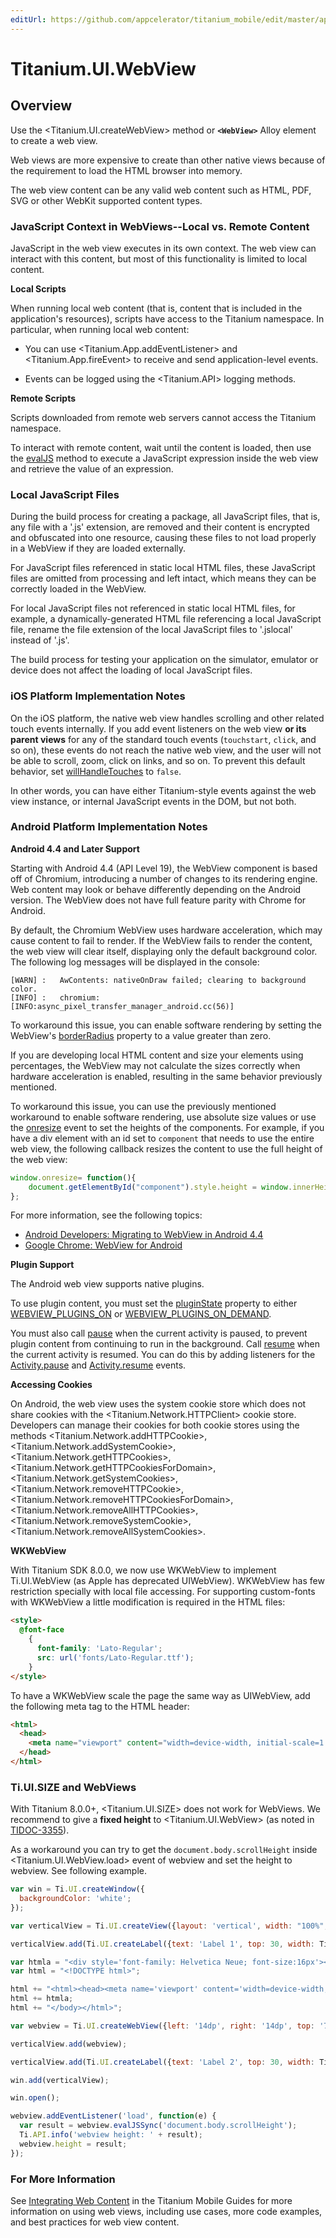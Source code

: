 ```yaml
---
editUrl: https://github.com/appcelerator/titanium_mobile/edit/master/apidoc/Titanium/UI/WebView.yml
---
```

# Titanium.UI.WebView

<TypeHeader/>

## Overview

Use the <Titanium.UI.createWebView> method or **`<WebView>`** Alloy element to create a web view.

Web views are more expensive to create than other native views because of the requirement to
load the HTML browser into memory.

The web view content can be any valid web content such as HTML, PDF, SVG or other WebKit supported
content types.

### JavaScript Context in WebViews--Local vs. Remote Content

JavaScript in the web view executes in its own context.  The web view can interact with this
content, but most of this functionality is limited to local content.

**Local Scripts**

When running local web content
(that is, content that is included in the application's resources), scripts have
access to the Titanium namespace. In particular, when running local web content:

- You can use <Titanium.App.addEventListener> and
  <Titanium.App.fireEvent> to receive and send application-level events.

- Events can be logged using the <Titanium.API> logging methods.

**Remote Scripts**

Scripts downloaded from remote web servers cannot access the Titanium namespace.

To interact with remote content, wait until the content is loaded, then use the
[evalJS](Titanium.UI.WebView.evalJS) method to execute a JavaScript expression
inside the web view and retrieve the value of an expression.

### Local JavaScript Files

During the build process for creating a package, all JavaScript files, that is, any file with a
'.js' extension, are removed and their content is encrypted and obfuscated into one resource,
causing these files to not load properly in a WebView if they are loaded externally.

For JavaScript files referenced in static local HTML files, these JavaScript files are omitted
from processing and left intact, which means they can be correctly loaded in the WebView.

For local JavaScript files not referenced in static local HTML files, for example, a
dynamically-generated HTML file referencing a local JavaScript file,
rename the file extension of the local JavaScript files to '.jslocal' instead of '.js'.

The build process for testing your application on the simulator, emulator or device does not
affect the loading of local JavaScript files.

### iOS Platform Implementation Notes

On the iOS platform, the native web view handles scrolling and other related touch
events internally. If you add event listeners on the web view **or its parent views**
for any of the standard touch events (`touchstart`, `click`, and so on), these events
do not reach the native web view, and the user will not be able to scroll, zoom, click
on links, and so on. To prevent this default behavior, set
[willHandleTouches](Titanium.UI.WebView.willHandleTouches) to `false`.

In other words, you can have either Titanium-style events against the
web view instance, or internal JavaScript events in the DOM, but not both.

### Android Platform Implementation Notes

**Android 4.4 and Later Support**

Starting with Android 4.4 (API Level 19), the WebView component is based off of Chromium,
introducing a number of changes to its rendering engine.  Web content may look or behave
differently depending on the Android version.  The WebView does not
have full feature parity with Chrome for Android.

By default, the Chromium WebView uses hardware acceleration, which may cause content to
fail to render. If the WebView fails to render the content, the web view will clear
itself, displaying only the default background color. The following log messages will be
displayed in the console:

```
[WARN] :   AwContents: nativeOnDraw failed; clearing to background color.
[INFO] :   chromium: [INFO:async_pixel_transfer_manager_android.cc(56)]
```

To workaround this issue, you can enable software rendering by setting the WebView's
[borderRadius](Titanium.UI.WebView.borderRadius) property to a value greater than zero.

If you are developing local HTML content and size your elements using percentages, the WebView may
not calculate the sizes correctly when hardware acceleration is enabled, resulting in the same
behavior previously mentioned.

To workaround this issue, you can use the previously mentioned workaround to enable software
rendering, use absolute size values or use the
[onresize](https://developer.mozilla.org/en-US/docs/Web/API/Window.onresize) event to set the
heights of the components.  For example, if you have a div element with an id set to `component`
that needs to use the entire web view, the following callback resizes the content to use the
full height of the web view:

``` js
window.onresize= function(){
    document.getElementById("component").style.height = window.innerHeight + 'px';
};
```

For more information, see the following topics:

  * [Android Developers: Migrating to WebView in Android 4.4](https://developer.android.com/guide/webapps/migrating.html)
  * [Google Chrome: WebView for Android](https://developer.chrome.com/multidevice/webview/overview)

**Plugin Support**

The Android web view supports native plugins.

To use plugin content, you must set the [pluginState](Titanium.UI.WebView.pluginState) property
to either [WEBVIEW_PLUGINS_ON](Titanium.UI.Android.WEBVIEW_PLUGINS_ON) or
[WEBVIEW_PLUGINS_ON_DEMAND](Titanium.UI.Android.WEBVIEW_PLUGINS_ON_DEMAND).

You must also call [pause](Titanium.UI.WebView.pause) when the current activity is
paused, to prevent plugin content from continuing to run in the background. Call
[resume](Titanium.UI.WebView.resume) when the current activity is resumed. You can
do this by adding listeners for the [Activity.pause](Titanium.Android.Activity.pause)
and [Activity.resume](Titanium.Android.Activity.resume) events.

**Accessing Cookies**

On Android, the web view uses the system cookie store which does not share cookies with the
<Titanium.Network.HTTPClient> cookie store. Developers can manage their cookies for both
cookie stores using the methods <Titanium.Network.addHTTPCookie>, <Titanium.Network.addSystemCookie>,
<Titanium.Network.getHTTPCookies>, <Titanium.Network.getHTTPCookiesForDomain>, <Titanium.Network.getSystemCookies>,
<Titanium.Network.removeHTTPCookie>, <Titanium.Network.removeHTTPCookiesForDomain>, <Titanium.Network.removeAllHTTPCookies>,
<Titanium.Network.removeSystemCookie>, <Titanium.Network.removeAllSystemCookies>.

**WKWebView**

With Titanium SDK 8.0.0, we now use WKWebView to implement Ti.UI.WebView (as Apple has deprecated UIWebView).
WKWebView has few restriction specially with local file accessing. For supporting custom-fonts with WKWebView 
a little modification is required in the HTML files:

``` html
<style>
  @font-face
    {
      font-family: 'Lato-Regular';
      src: url('fonts/Lato-Regular.ttf');
    }
</style>
```

To have a WKWebView scale the page the same way as UIWebView, add the following meta tag to the HTML header:

``` html
<html>
  <head>
    <meta name="viewport" content="width=device-width, initial-scale=1.0">
  </head>
</html>
```

### Ti.UI.SIZE and WebViews

With Titanium 8.0.0+, <Titanium.UI.SIZE> does not work for WebViews. We recommend to give a **fixed height** 
to <Titanium.UI.WebView> (as noted in [TIDOC-3355](https://jira.appcelerator.org/browse/TIDOC-3355)).

As a workaround you can try to get the `document.body.scrollHeight` inside <Titanium.UI.WebView.load> event 
of webview and set the height to webview. See following example.

``` js
var win = Ti.UI.createWindow({
  backgroundColor: 'white';
});

var verticalView = Ti.UI.createView({layout: 'vertical', width: "100%", height: "100%"});

verticalView.add(Ti.UI.createLabel({text: 'Label 1', top: 30, width: Ti.UI.SIZE, height: Ti.UI.SIZE}));

var htmla = "<div style='font-family: Helvetica Neue; font-size:16px'><ul><li>Item 1</li><li>Item 2</li></ul></div>";
var html = "<!DOCTYPE html>";

html += "<html><head><meta name='viewport' content='width=device-width, initial-scale=1.0, maximum-scale=1.0, user-scalable=0'><style type='text/css'>html {-webkit-text-size-adjust: none;}</style><script type='text/javascript'>document.ontouchmove = function(event){event.preventDefault();}</script></head><body style='overflow: hidden'>";
html += htmla;
html += "</body></html>";

var webview = Ti.UI.createWebView({left: '14dp', right: '14dp', top: '7dp', height: Ti.UI.SIZE, html: html, backgroundColor: "yellow"});

verticalView.add(webview);

verticalView.add(Ti.UI.createLabel({text: 'Label 2', top: 30, width: Ti.UI.SIZE, height: Ti.UI.SIZE}));

win.add(verticalView);

win.open();

webview.addEventListener('load', function(e) {
  var result = webview.evalJSSync('document.body.scrollHeight');
  Ti.API.info('webview height: ' + result);
  webview.height = result;
});
``` 

### For More Information

See [Integrating Web
Content](https://docs.appcelerator.com/platform/latest/#!/guide/Integrating_Web_Content)
in the Titanium Mobile Guides for more information on using web views, including use
cases, more code examples, and best practices for web view content.

<ApiDocs/>
